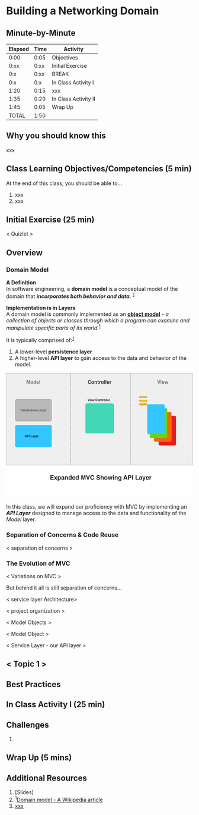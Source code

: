 # Building a Networking Domain

## Minute-by-Minute

| **Elapsed** | **Time**  | **Activity**                        |
| ----------- | --------- | ----------------------------------- |
| 0:00        | 0:05      | Objectives                          |
| 0:xx        | 0:xx      | Initial Exercise                    |
| 0:x        | 0:xx      | BREAK                               |
| 0:x        | 0:x      | In Class Activity I                 |
| 1:20       | 0:15      | xxx |
| 1:35        | 0:20      | In Class Activity II                |
| 1:45        | 0:05      | Wrap Up                             |
| TOTAL       | 1:50      |                                     |



## Why you should know this

xxx



## Class Learning Objectives/Competencies (5 min)
At the end of this class, you should be able to...

1. xxx
2. xxx


## Initial Exercise (25 min)

< Quizlet >


## Overview






### Domain Model

**A Definition**</br>
In software engineering, a **domain model** is a conceptual model of the domain that ___incorporates both behavior and data.___ <sup>[1](#footnote1)</sup>

**Implementation is in Layers**</br>
A domain model is commonly implemented as an **[object model](https://en.wikipedia.org/wiki/Object_model)** - *a collection of objects or classes through which a program can examine and manipulate specific parts of its world.*<sup>[1](#footnote1)</sup>

It is typically comprised of:<sup>[1](#footnote1)</sup>
1. A lower-level **persistence layer**
2. A higher-level **API layer** to gain access to the data and behavior of the model.



![syntax](assets/mvc_with_network_service_layer.png)

In this class, we will expand our proficiency with MVC by implementing an ___API Layer___ designed to manage access to the data and functionality of the *Model* layer.
</br>

### Separation of Concerns & Code Reuse

< separation of concerns >




### The Evolution of MVC





< Variations on MVC >

<!-- Insert graphic here -->

But behind it all is still separation of concerns...


< service layer Architecture>


< project organization >

<!-- Insert graphic here -->



< Model Objects >

< Model Object >

< Service Layer  - our API layer >



## < Topic 1 >


## Best Practices




## In Class Activity I (25 min)


## Challenges

1.


## Wrap Up (5 mins)


## Additional Resources

1. [Slides]
2. <a name="footnote1"><sup>1</sup></a>[Domain model - A Wikipedia article](https://en.wikipedia.org/wiki/Domain_model)
3. [xxx]()


<!-- xxx -->
